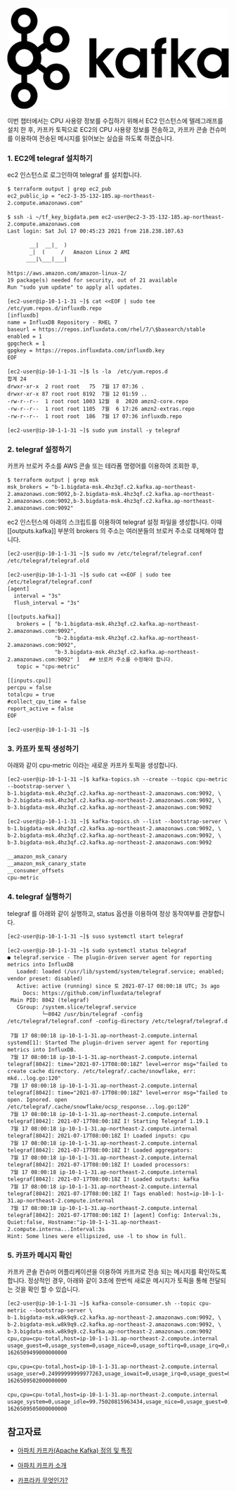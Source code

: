 ![kafka](https://github.com/gnosia93/bigdata-on-aws/blob/main/workshop/images/kafka-logo.png)

이번 챕터에서는 CPU 사용량 정보를 수집하기 위해서 EC2 인스턴스에 텔레그래프를 설치 한 후, 카프카 토픽으로 EC2의 CPU 사용량 정보를 전송하고, 카프카 콘솔 컨슈머를 이용하여 전송된 메시지를 읽어보는 실습을 하도록 하겠습니다.

### 1. EC2에 telegraf 설치하기 ###

ec2 인스턴스로 로그인하여 telegraf 를 설치합니다. 
```
$ terraform output | grep ec2_pub
ec2_public_ip = "ec2-3-35-132-185.ap-northeast-2.compute.amazonaws.com"

$ ssh -i ~/tf_key_bigdata.pem ec2-user@ec2-3-35-132-185.ap-northeast-2.compute.amazonaws.com
Last login: Sat Jul 17 00:45:23 2021 from 218.238.107.63

       __|  __|_  )
       _|  (     /   Amazon Linux 2 AMI
      ___|\___|___|

https://aws.amazon.com/amazon-linux-2/
19 package(s) needed for security, out of 21 available
Run "sudo yum update" to apply all updates.

[ec2-user@ip-10-1-1-31 ~]$ cat <<EOF | sudo tee /etc/yum.repos.d/influxdb.repo
[influxdb]
name = InfluxDB Repository - RHEL 7
baseurl = https://repos.influxdata.com/rhel/7/\$basearch/stable
enabled = 1
gpgcheck = 1
gpgkey = https://repos.influxdata.com/influxdb.key
EOF

[ec2-user@ip-10-1-1-31 ~]$ ls -la  /etc/yum.repos.d
합계 24
drwxr-xr-x  2 root root   75  7월 17 07:36 .
drwxr-xr-x 87 root root 8192  7월 12 01:59 ..
-rw-r--r--  1 root root 1003 12월  8  2020 amzn2-core.repo
-rw-r--r--  1 root root 1105  7월  6 17:26 amzn2-extras.repo
-rw-r--r--  1 root root  186  7월 17 07:36 influxdb.repo

[ec2-user@ip-10-1-1-31 ~]$ sudo yum install -y telegraf
```

### 2. telegraf 설정하기 ###

카프카 브로커 주소를 AWS 콘솔 또는 테라폼 명령어를 이용하여 조회한 후, 
```
$ terraform output | grep msk
msk_brokers = "b-1.bigdata-msk.4hz3qf.c2.kafka.ap-northeast-2.amazonaws.com:9092,b-2.bigdata-msk.4hz3qf.c2.kafka.ap-northeast-2.amazonaws.com:9092,b-3.bigdata-msk.4hz3qf.c2.kafka.ap-northeast-2.amazonaws.com:9092"
```

ec2 인스턴스에 아래의 스크립트를 이용하여 telegraf 설정 파일을 생성합니다. 이때 [[outputs.kafka]] 부분의 brokers 의 주소는 여러분들의 브로커 주소로 대체해야 합니다. 
```
[ec2-user@ip-10-1-1-31 ~]$ sudo mv /etc/telegraf/telegraf.conf /etc/telegraf/telegraf.old

[ec2-user@ip-10-1-1-31 ~]$ sudo cat <<EOF | sudo tee /etc/telegraf/telegraf.conf
[agent]
  interval = "3s"
  flush_interval = "3s"
  
[[outputs.kafka]]
   brokers = [ "b-1.bigdata-msk.4hz3qf.c2.kafka.ap-northeast-2.amazonaws.com:9092", 
               "b-2.bigdata-msk.4hz3qf.c2.kafka.ap-northeast-2.amazonaws.com:9092", 
               "b-3.bigdata-msk.4hz3qf.c2.kafka.ap-northeast-2.amazonaws.com:9092" ]   ## 브로커 주소를 수정해야 합니다. 
   topic = "cpu-metric"

[[inputs.cpu]]
percpu = false
totalcpu = true
#collect_cpu_time = false
report_active = false
EOF

[ec2-user@ip-10-1-1-31 ~]$ 
```

### 3. 카프카 토픽 생성하기 ###

아래와 같이 cpu-metric 이라는 새로운 카프카 토픽을 생성합니다. 
```
[ec2-user@ip-10-1-1-31 ~]$ kafka-topics.sh --create --topic cpu-metric --bootstrap-server \
b-1.bigdata-msk.4hz3qf.c2.kafka.ap-northeast-2.amazonaws.com:9092, \
b-2.bigdata-msk.4hz3qf.c2.kafka.ap-northeast-2.amazonaws.com:9092, \
b-3.bigdata-msk.4hz3qf.c2.kafka.ap-northeast-2.amazonaws.com:9092

[ec2-user@ip-10-1-1-31 ~]$ kafka-topics.sh --list --bootstrap-server \
b-1.bigdata-msk.4hz3qf.c2.kafka.ap-northeast-2.amazonaws.com:9092, \
b-2.bigdata-msk.4hz3qf.c2.kafka.ap-northeast-2.amazonaws.com:9092, \
b-3.bigdata-msk.4hz3qf.c2.kafka.ap-northeast-2.amazonaws.com:9092

__amazon_msk_canary
__amazon_msk_canary_state
__consumer_offsets
cpu-metric
```


### 4. telegraf 실행하기 ###

telegraf 를 아래와 같이 실행하고, status 옵션을 이용하여 정상 동작여부를 관찰합니다. 

```
[ec2-user@ip-10-1-1-31 ~]$ suso systemctl start telegraf

[ec2-user@ip-10-1-1-31 ~]$ sudo systemctl status telegraf
● telegraf.service - The plugin-driven server agent for reporting metrics into InfluxDB
   Loaded: loaded (/usr/lib/systemd/system/telegraf.service; enabled; vendor preset: disabled)
   Active: active (running) since 토 2021-07-17 08:00:18 UTC; 3s ago
     Docs: https://github.com/influxdata/telegraf
 Main PID: 8042 (telegraf)
   CGroup: /system.slice/telegraf.service
           └─8042 /usr/bin/telegraf -config /etc/telegraf/telegraf.conf -config-directory /etc/telegraf/telegraf.d

 7월 17 08:00:18 ip-10-1-1-31.ap-northeast-2.compute.internal systemd[1]: Started The plugin-driven server agent for reporting metrics into InfluxDB.
 7월 17 08:00:18 ip-10-1-1-31.ap-northeast-2.compute.internal telegraf[8042]: time="2021-07-17T08:00:18Z" level=error msg="failed to create cache directory. /etc/telegraf/.cache/snowflake, err: mkd...log.go:120"
 7월 17 08:00:18 ip-10-1-1-31.ap-northeast-2.compute.internal telegraf[8042]: time="2021-07-17T08:00:18Z" level=error msg="failed to open. Ignored. open /etc/telegraf/.cache/snowflake/ocsp_response...log.go:120"
 7월 17 08:00:18 ip-10-1-1-31.ap-northeast-2.compute.internal telegraf[8042]: 2021-07-17T08:00:18Z I! Starting Telegraf 1.19.1
 7월 17 08:00:18 ip-10-1-1-31.ap-northeast-2.compute.internal telegraf[8042]: 2021-07-17T08:00:18Z I! Loaded inputs: cpu
 7월 17 08:00:18 ip-10-1-1-31.ap-northeast-2.compute.internal telegraf[8042]: 2021-07-17T08:00:18Z I! Loaded aggregators:
 7월 17 08:00:18 ip-10-1-1-31.ap-northeast-2.compute.internal telegraf[8042]: 2021-07-17T08:00:18Z I! Loaded processors:
 7월 17 08:00:18 ip-10-1-1-31.ap-northeast-2.compute.internal telegraf[8042]: 2021-07-17T08:00:18Z I! Loaded outputs: kafka
 7월 17 08:00:18 ip-10-1-1-31.ap-northeast-2.compute.internal telegraf[8042]: 2021-07-17T08:00:18Z I! Tags enabled: host=ip-10-1-1-31.ap-northeast-2.compute.internal
 7월 17 08:00:18 ip-10-1-1-31.ap-northeast-2.compute.internal telegraf[8042]: 2021-07-17T08:00:18Z I! [agent] Config: Interval:3s, Quiet:false, Hostname:"ip-10-1-1-31.ap-northeast-2.compute.interna...Interval:3s
Hint: Some lines were ellipsized, use -l to show in full.
```


### 5. 카프카 메시지 확인 ###

카프카 콘솔 컨슈머 어플리케이션을 이용하여 카프카로 전송 되는 메시지를 확인하도록 합니다. 
정상적인 경우, 아래와 같이 3초에 한번씩 새로운 메시지가 토픽을 통해 전달되는 것을 확인 할 수 있습니다. 

```
[ec2-user@ip-10-1-1-31 ~]$ kafka-console-consumer.sh --topic cpu-metric --bootstrap-server \
b-1.bigdata-msk.w8k9q9.c2.kafka.ap-northeast-2.amazonaws.com:9092, \
b-2.bigdata-msk.w8k9q9.c2.kafka.ap-northeast-2.amazonaws.com:9092, \
b-3.bigdata-msk.w8k9q9.c2.kafka.ap-northeast-2.amazonaws.com:9092
cpu,cpu=cpu-total,host=ip-10-1-1-31.ap-northeast-2.compute.internal usage_guest=0,usage_system=0,usage_nice=0,usage_softirq=0,usage_irq=0,usage_steal=0,usage_guest_nice=0,usage_user=0.7506255212831479,usage_idle=99.24937447995991,usage_iowait=0 1626509499000000000

cpu,cpu=cpu-total,host=ip-10-1-1-31.ap-northeast-2.compute.internal usage_user=0.24999999999977263,usage_iowait=0,usage_irq=0,usage_guest=0,usage_guest_nice=0,usage_system=0.08333333333337596,usage_idle=99.66666666635622,usage_nice=0,usage_softirq=0,usage_steal=0 1626509502000000000

cpu,cpu=cpu-total,host=ip-10-1-1-31.ap-northeast-2.compute.internal usage_system=0,usage_idle=99.75020815963434,usage_nice=0,usage_guest=0,usage_steal=0,usage_guest_nice=0,usage_user=0.24979184013280142,usage_iowait=0,usage_irq=0,usage_softirq=0 1626509505000000000
```

## 참고자료 ##

* [아파치 카프카(Apache Kafka) 정의 및 특징](https://twofootdog.tistory.com/86)

* [아파치 카프카 소개](https://pearlluck.tistory.com/288)

* [카프라카 무엇인가?](https://velog.io/@jaehyeong/Apache-Kafka%EC%95%84%ED%8C%8C%EC%B9%98-%EC%B9%B4%ED%94%84%EC%B9%B4%EB%9E%80-%EB%AC%B4%EC%97%87%EC%9D%B8%EA%B0%80)
